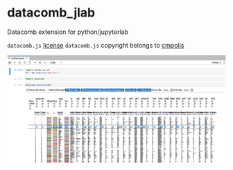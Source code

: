 # datacomb_jlab
Datacomb extension for python/jupyterlab

`datacomb.js` [license](https://github.com/cmpolis/datacomb/blob/master/LICENSE)
`datacomb.js` copyright belongs to [cmpolis](https://github.com/cmpolis)

![](https://raw.githubusercontent.com/timkpaine/datacomb_jlab/master/docs/example.png)

